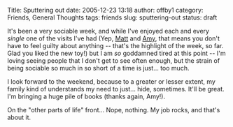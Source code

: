 Title: Sputtering out
date: 2005-12-23 13:18
author: offby1
category: Friends, General Thoughts
tags: friends
slug: sputtering-out
status: draft

It\'s been a very sociable week, and while I\'ve enjoyed each and every *single* one of the visits I\'ve had (Yep, [Matt](http://www.offlineblog.com/mildillson/) and [Amy](http://lashingtail.blogspot.com/), that means you don\'t have to feel guilty about anything \-- that\'s the highlight of the week, so far. Glad you liked the new toy!) but I am *so* goddamned tired at this point \-- I\'m loving seeing people that I don\'t get to see often enough, but the strain of being sociable so much in so short of a time is just\... too much.

I look forward to the weekend, because to a greater or lesser extent, my family kind of understands my need to just\... hide, sometimes. It\'ll be great. I\'m bringing a huge pile of books (thanks again, Amy!).

On the \"other parts of life\" front\... Nope, nothing. My job rocks, and that\'s about it.
